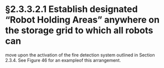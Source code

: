 # §2.3.3.2.1 Establish designated “Robot Holding Areas” anywhere on the storage grid to which all robots can



move upon the activation of the fire detection system outlined in Section 2.3.4. See Figure 46 for an exampleof this arrangement.